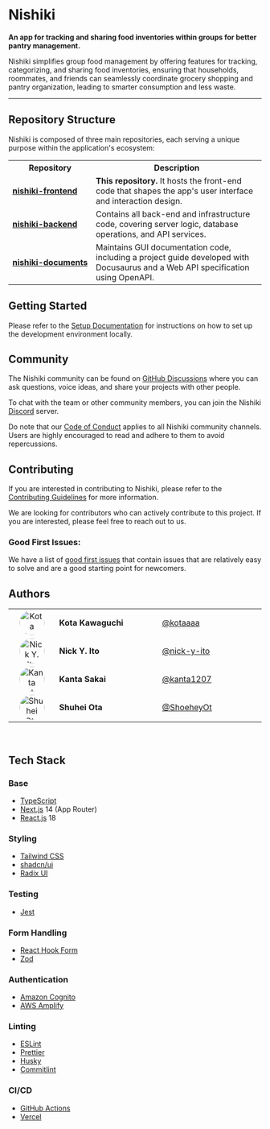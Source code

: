 # Nishiki

**An app for tracking and sharing food inventories within groups for better pantry management.**

Nishiki simplifies group food management by offering features for tracking, categorizing, and sharing food inventories, ensuring that households, roommates, and friends can seamlessly coordinate grocery shopping and pantry organization, leading to smarter consumption and less waste.

---

## Repository Structure

Nishiki is composed of three main repositories, each serving a unique purpose within the application's ecosystem:

<table>
  <tr>
    <th>Repository</th>
    <th>Description</th>
  </tr>
  <tr>
    <td><a href="https://github.com/nishiki-tech/nishiki-frontend" target="_blank"><strong>nishiki-frontend</strong></a></td>
    <td><strong>This repository.</strong> It hosts the front-end code that shapes the app's user interface and interaction design.</td>
  </tr>
  <tr>
    <td><a href="https://github.com/nishiki-tech/nishiki-backend" target="_blank"><strong>nishiki-backend</strong></a></td>
    <td>Contains all back-end and infrastructure code, covering server logic, database operations, and API services.</td>
  </tr>
  <tr>
    <td width="150"><a href="https://github.com/nishiki-tech/nishiki-documents" target="_blank"><strong>nishiki-documents</strong></a></td>
    <td>Maintains GUI documentation code, including a project guide developed with Docusaurus and a Web API specification using OpenAPI.</td>
  </tr>
</table>

## Getting Started

Please refer to the [Setup Documentation](./docs/SETUP.md) for instructions on how to set up the development environment locally.

## Community

The Nishiki community can be found on [GitHub Discussions]() where you can ask questions, voice ideas, and share your projects with other people.

To chat with the team or other community members, you can join the Nishiki [Discord](https://discord.gg/kZ9kZE8dcP) server.

Do note that our [Code of Conduct](./docs/CODE_OF_CONDUCT.md) applies to all Nishiki community channels. Users are highly encouraged to read and adhere to them to avoid repercussions.

## Contributing

If you are interested in contributing to Nishiki, please refer to the [Contributing Guidelines](./docs/CONTRIBUTING.md) for more information.

We are looking for contributors who can actively contribute to this project. If you are interested, please feel free to reach out to us.

### Good First Issues:

We have a list of [good first issues](https://github.com/nishiki-tech/nishiki-frontend/issues?q=is%3Aissue+is%3Aopen+sort%3Aupdated-desc+label%3A%22good+first+issue%22) that contain issues that are relatively easy to solve and are a good starting point for newcomers.

## Authors

<table>
  <tr>
    <td width="80px" align="center">
      <img src="https://avatars.githubusercontent.com/u/25422441?v=4" width="50" height="50" alt="Kota Kawaguchi" style="border-radius: 100%;">
    </td>
    <td><strong>Kota Kawaguchi</strong></td>
    <td><a href="https://github.com/kotaaaa" target="_blank">@kotaaaa</a></td>
  </tr>
    <tr>
    <td width="80px" align="center">
      <img src="https://avatars.githubusercontent.com/u/99148565?v=4" width="50" height="50" alt="Nick Y. Ito" style="border-radius: 100%;">
    </td>
    <td width="200px"><strong>Nick Y. Ito</strong></td>
    <td width="200px"><a href="https://github.com/nick-y-ito" target="_blank">@nick-y-ito</a></td>
  </tr>
  <tr>
    <td width="80px" align="center">
      <img src="https://avatars.githubusercontent.com/u/99339182?v=4" width="50" height="50" alt="Kanta Sakai" style="border-radius: 100%;">
    </td>
    <td><strong>Kanta Sakai</strong></td>
    <td><a href="https://github.com/kanta1207" target="_blank">@kanta1207</a></td>
  </tr>
  <tr>
    <td width="80px" align="center">
      <img src="https://avatars.githubusercontent.com/u/142355969?v=4" width="50" height="50" alt="Shuhei Ota" style="border-radius: 100%;">
    </td>
    <td><strong>Shuhei Ota</strong></td>
    <td><a href="https://github.com/ShoeheyOt" target="_blank">@ShoeheyOt</a></td>
  </tr>
</table>

<br>
  
## Tech Stack

### Base

- [TypeScript](https://www.typescriptlang.org/)
- [Next.js](https://nextjs.org/) 14 (App Router)
- [React.js](https://react.dev/) 18

### Styling

- [Tailwind CSS](https://tailwindcss.com/)
- [shadcn/ui](https://ui.shadcn.com/)
- [Radix UI](https://www.radix-ui.com/primitives)

### Testing

- [Jest](https://jestjs.io/)

### Form Handling

- [React Hook Form](https://react-hook-form.com/)
- [Zod](https://zod.dev/)

### Authentication

- [Amazon Cognito](https://aws.amazon.com/cognito/)
- [AWS Amplify](https://aws.amazon.com/amplify/)

### Linting

- [ESLint](https://eslint.org/)
- [Prettier](https://prettier.io/)
- [Husky](https://typicode.github.io/husky/)
- [Commitlint](https://commitlint.js.org/)

### CI/CD

- [GitHub Actions](https://github.com/features/actions)
- [Vercel](https://vercel.com/docs)

<!-- TODO: Add License Section -->
<!-- ISSUE: #233 -->
<!-- ## License -->
